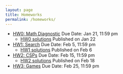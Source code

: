 ```yaml
---
layout: page
title: Homeworks
permalink: /homeworks/
---
```


* [HW0: Math Diagnostic](https://github.com/pooyanjamshidi/csce580/tree/master/homeworks/hw0)
  Due Date: Jan 21, 11:59 pm
  - [HW0 solutions](https://github.com/pooyanjamshidi/csce580/tree/master/homeworks/hw0) Published on Jan 22 
* [HW1: Search](https://github.com/pooyanjamshidi/csce580/tree/master/homeworks/hw1)
  Due Date: Feb 5, 11:59 pm
  - [HW1 solutions](https://github.com/pooyanjamshidi/csce580/tree/master/homeworks/hw1) Published on Feb 6
* [HW2: CSPs](https://github.com/pooyanjamshidi/csce580/tree/master/homeworks/hw2)
  Due Date: Feb 15, 11:59 pm
  - [HW2 solutions](https://github.com/pooyanjamshidi/csce580/tree/master/homeworks/hw2) Published on Feb 18
* [HW3: Games](https://github.com/pooyanjamshidi/csce580/tree/master/homeworks/hw3)
  Due Date: Feb 25, 11:59 pm
